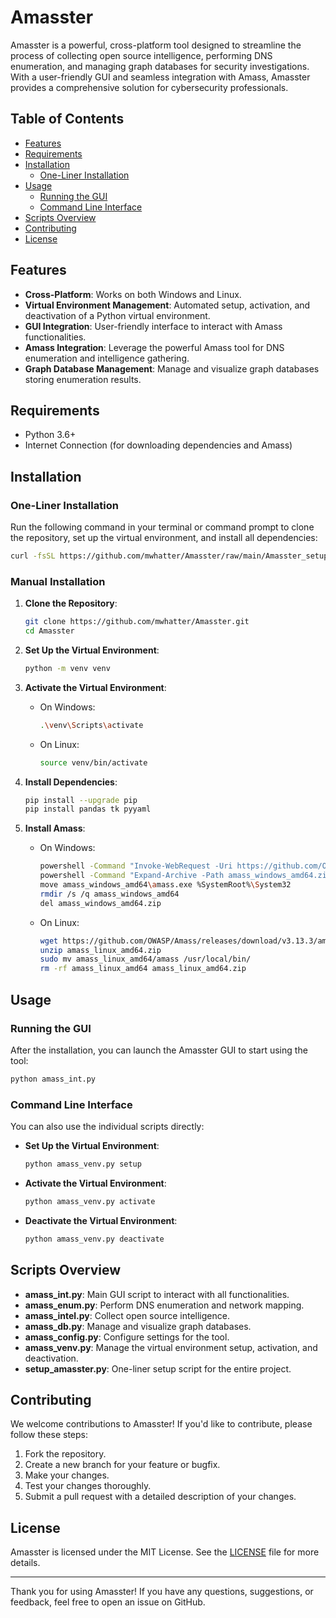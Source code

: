 # Amasster 

Amasster is a powerful, cross-platform tool designed to streamline the process of collecting open source intelligence, performing DNS enumeration, and managing graph databases for security investigations. With a user-friendly GUI and seamless integration with Amass, Amasster provides a comprehensive solution for cybersecurity professionals.

## Table of Contents

- [Features](#features)
- [Requirements](#requirements)
- [Installation](#installation)
  - [One-Liner Installation](#one-liner-installation)
- [Usage](#usage)
  - [Running the GUI](#running-the-gui)
  - [Command Line Interface](#command-line-interface)
- [Scripts Overview](#scripts-overview)
- [Contributing](#contributing)
- [License](#license)

## Features

- **Cross-Platform**: Works on both Windows and Linux.
- **Virtual Environment Management**: Automated setup, activation, and deactivation of a Python virtual environment.
- **GUI Integration**: User-friendly interface to interact with Amass functionalities.
- **Amass Integration**: Leverage the powerful Amass tool for DNS enumeration and intelligence gathering.
- **Graph Database Management**: Manage and visualize graph databases storing enumeration results.

## Requirements

- Python 3.6+
- Internet Connection (for downloading dependencies and Amass)

## Installation

### One-Liner Installation

Run the following command in your terminal or command prompt to clone the repository, set up the virtual environment, and install all dependencies:

```sh
curl -fsSL https://github.com/mwhatter/Amasster/raw/main/Amasster_setup.py -o Amasster_setup.py && python Amasster_setup.py
```

### Manual Installation

1. **Clone the Repository**:
    ```sh
    git clone https://github.com/mwhatter/Amasster.git
    cd Amasster
    ```

2. **Set Up the Virtual Environment**:
    ```sh
    python -m venv venv
    ```

3. **Activate the Virtual Environment**:
    - On Windows:
        ```sh
        .\venv\Scripts\activate
        ```
    - On Linux:
        ```sh
        source venv/bin/activate
        ```

4. **Install Dependencies**:
    ```sh
    pip install --upgrade pip
    pip install pandas tk pyyaml
    ```

5. **Install Amass**:
    - On Windows:
        ```sh
        powershell -Command "Invoke-WebRequest -Uri https://github.com/OWASP/Amass/releases/download/v3.13.3/amass_windows_amd64.zip -OutFile amass_windows_amd64.zip"
        powershell -Command "Expand-Archive -Path amass_windows_amd64.zip -DestinationPath ."
        move amass_windows_amd64\amass.exe %SystemRoot%\System32
        rmdir /s /q amass_windows_amd64
        del amass_windows_amd64.zip
        ```
    - On Linux:
        ```sh
        wget https://github.com/OWASP/Amass/releases/download/v3.13.3/amass_linux_amd64.zip -O amass_linux_amd64.zip
        unzip amass_linux_amd64.zip
        sudo mv amass_linux_amd64/amass /usr/local/bin/
        rm -rf amass_linux_amd64 amass_linux_amd64.zip
        ```

## Usage

### Running the GUI

After the installation, you can launch the Amasster GUI to start using the tool:

```sh
python amass_int.py
```

### Command Line Interface

You can also use the individual scripts directly:

- **Set Up the Virtual Environment**:
    ```sh
    python amass_venv.py setup
    ```

- **Activate the Virtual Environment**:
    ```sh
    python amass_venv.py activate
    ```

- **Deactivate the Virtual Environment**:
    ```sh
    python amass_venv.py deactivate
    ```

## Scripts Overview

- **amass_int.py**: Main GUI script to interact with all functionalities.
- **amass_enum.py**: Perform DNS enumeration and network mapping.
- **amass_intel.py**: Collect open source intelligence.
- **amass_db.py**: Manage and visualize graph databases.
- **amass_config.py**: Configure settings for the tool.
- **amass_venv.py**: Manage the virtual environment setup, activation, and deactivation.
- **setup_amasster.py**: One-liner setup script for the entire project.

## Contributing

We welcome contributions to Amasster! If you'd like to contribute, please follow these steps:

1. Fork the repository.
2. Create a new branch for your feature or bugfix.
3. Make your changes.
4. Test your changes thoroughly.
5. Submit a pull request with a detailed description of your changes.

## License

Amasster is licensed under the MIT License. See the [LICENSE](LICENSE) file for more details.

---

Thank you for using Amasster! If you have any questions, suggestions, or feedback, feel free to open an issue on GitHub.


